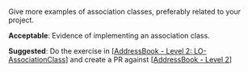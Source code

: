 <panel type="info" header="`W8.6a` Can explain the meaning of association classes :star::star::star:" expanded no-close>
  <include src="../../book/oopDesign/associations/associationClasses/unit-inElsewhere-asFlat.md" boilerplate />
  <panel header="{{glyphicon_folder_close}} Evidence" expanded>

Give more examples of association classes, preferably related to your project.

  </panel>
</panel>

<!-- ==================================================================================================== -->

<panel type="info" header="`W8.6b` Can implement association classes :star::star::star:" expanded no-close>
  <include src="../../book/oopImplementation/associationClasses/unit-inElsewhere-asFlat.md" boilerplate />
  <panel header="{{glyphicon_folder_close}} Evidence" expanded>

**Acceptable**: Evidence of implementing an association class. 

**Suggested**: Do the exercise in [[AddressBook - Level 2: LO-AssociationClass]({{module_org}}/addressbook-level2/blob/master/doc/LearningOutcomes.md#use-association-classes-lo-associationclass)] and create a PR against [[AddressBook - Level 2]({{module_org}}/addressbook-level2)]

  </panel>
</panel>
